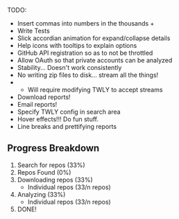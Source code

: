 TODO:
* Insert commas into numbers in the thousands +
* Write Tests
* Slick accordian animation for expand/collapse details
* Help icons with tooltips to explain options
* GitHub API registration so as to not be throttled
* Allow OAuth so that private accounts can be analyzed
* Stability... Doesn't work consistently
* No writing zip files to disk... stream all the things!
* * Will require modifying TWLY to accept streams
* Download reports!
* Email reports!
* Specify TWLY config in search area
* Hover effects!!! Do fun stuff.
* Line breaks and prettifying reports

## Progress Breakdown
1. Search for repos (33%)
2. Repos Found (0%)
3. Downloading repos (33%)
    - Individual repos (33/n repos)
4. Analyzing (33%)
    - Individual repos (33/n repos)
5. DONE!
